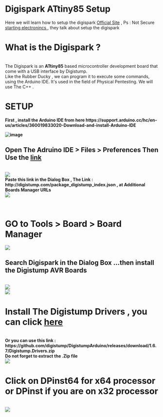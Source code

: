 # Digispark ATtiny85 Setup
Here we will learn how to setup the digispark 
<a href="https://digistump.com/wiki/digispark/tutorials/connecting">Official Site</a> , Ps : Not Secure <br>
<a href="https://startingelectronics.org/tutorials/arduino/digispark/digispark-windows-setup/">starting electronincs </a>, they talk about setup the digispark
<p>
<h1>What is the Digispark ? </h1>
<br>
The Digispark is an <b>ATtiny85</b> based microcontroller development board that come with a USB interface by Digistump.
<br>
Like the Rubber Ducky , we can program it to execute some commands, using the Arduino IDE. It's used in the field of Physical Pentesting.
We will use The C++ . 
<p>
<h1>SETUP</h1>
<b>
  First , install the <b>Arduino IDE </b> from here https://support.arduino.cc/hc/en-us/articles/360019833020-Download-and-install-Arduino-IDE

![image](https://user-images.githubusercontent.com/74313566/224560667-99a9cf07-de3c-4daf-8b9e-9ba2dcbbc6f7.png)

<h2> Open The Adruino IDE > Files > Preferences Then Use the <a href="http://digistump.com/package_digistump_index.json">link</a> </h2>
 <br>
<img src="https://user-images.githubusercontent.com/74313566/224561019-6c843afc-e7d2-40bf-bd9a-44410835aa5c.png">
<br>
 Paste this link in the Dialog Box , The Link : http://digistump.com/package_digistump_index.json ,  at <b>Additional Boards Manager URLs</b>
<br>
<img src="https://user-images.githubusercontent.com/74313566/224561436-b06a48e7-d5a5-40c2-a8cd-dbf2b86eb41c.png">
<p>
<br>
 
<p>
<h1>GO to Tools > Board > Board Manager</h1>
<p>
<img src="https://user-images.githubusercontent.com/74313566/224676173-8a120f9a-fe2c-4fc6-b9cd-ad67bb678033.png">
<br>
<h2>Search Digispark in the Dialog Box ...then install the Digistump AVR Boards </h2>
<br>
<img src="https://user-images.githubusercontent.com/74313566/224676837-dcf9e1a4-2f26-4d19-a69e-6efaf6aaf3ce.png">
<br>
<img src="https://user-images.githubusercontent.com/74313566/224677183-a5effb9d-48d4-41af-a322-20397bb7c4bd.png">
<br>
<h1>Install The Digistump Drivers , you can click <a href="https://github.com/digistump/DigistumpArduino/releases/download/1.6.7/Digistump.Drivers.zip">here</a> </h1>
<br>
Or you can use this link : https://github.com/digistump/DigistumpArduino/releases/download/1.6.7/Digistump.Drivers.zip
<br>
Do not forget to extract the .Zip file 
<br>
<img src="https://user-images.githubusercontent.com/74313566/224678367-27c0ba0a-2efc-4e10-a795-43370865ee9e.png">
<p>
<h1>Click on DPinst64 for x64 processor or DPinst if you are on x32 processor</h1>
<br>
<img src="https://user-images.githubusercontent.com/74313566/224678859-b499d119-c16b-4156-a18a-518ac5864023.png">

